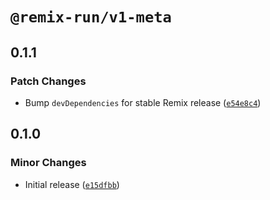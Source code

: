 # `@remix-run/v1-meta`

## 0.1.1

### Patch Changes

- Bump `devDependencies` for stable Remix release ([`e54e8c4`](https://github.com/remix-run/v1-compat-utils/commit/e54e8c48aa9d3d2d220ee35c2baa740d8d4d11d2))

## 0.1.0

### Minor Changes

- Initial release ([`e15dfbb`](https://github.com/remix-run/v1-compat-utils/commit/e15dfbbe9d5f59e9200a3aa52ece65c024b2109f))
